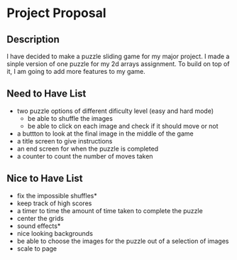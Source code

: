 # Project Proposal 

## Description
I have decided to make a puzzle sliding game for my major project. I made a sinple version of one puzzle for my 2d arrays assignment. To build on top of it, I am going to add more features to my game. 

## Need to Have List

- two puzzle options of different dificulty level (easy and hard mode)
    - be able to shuffle the images
    - be able to click on each image and check if it should move or not
- a buttton to look at the final image in the middle of the game
- a title screen to give instructions 
- an end screen for when the puzzle is completed
- a counter to count the number of moves taken

## Nice to Have List

- fix the impossible shuffles*
- keep track of high scores
- a timer to time the amount of time taken to complete the puzzle
- center the grids
- sound effects*
- nice looking backgrounds
- be able to choose the images for the puzzle  out of a selection of images
- scale to page
